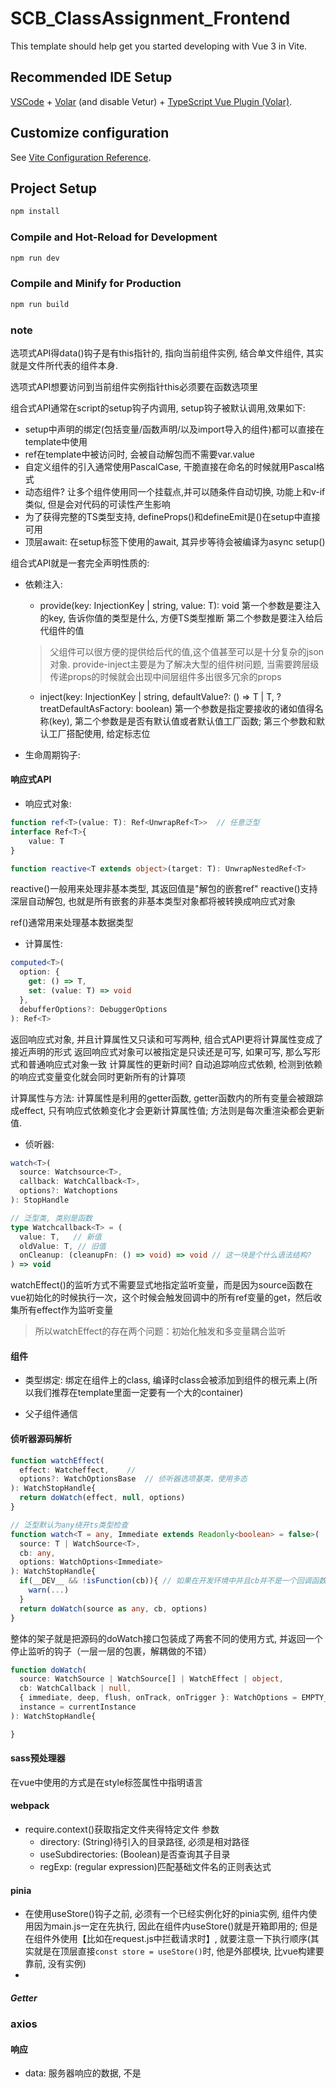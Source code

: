 # SCB_ClassAssignment_Frontend

This template should help get you started developing with Vue 3 in Vite.

## Recommended IDE Setup

[VSCode](https://code.visualstudio.com/) + [Volar](https://marketplace.visualstudio.com/items?itemName=Vue.volar) (and disable Vetur) + [TypeScript Vue Plugin (Volar)](https://marketplace.visualstudio.com/items?itemName=Vue.vscode-typescript-vue-plugin).

## Customize configuration

See [Vite Configuration Reference](https://vitejs.dev/config/).

## Project Setup

```sh
npm install
```

### Compile and Hot-Reload for Development

```sh
npm run dev
```

### Compile and Minify for Production

```sh
npm run build
```

### note

选项式API得data()钩子是有this指针的, 指向当前组件实例, 结合单文件组件, 其实就是文件所代表的组件本身.

选项式API想要访问到当前组件实例指针this必须要在函数选项里

组合式API通常在script的setup钩子内调用, setup钩子被默认调用,效果如下:
- setup中声明的绑定(包括变量/函数声明/以及import导入的组件)都可以直接在template中使用
- ref在template中被访问时, 会被自动解包而不需要var.value
- 自定义组件的引入通常使用PascalCase, 干脆直接在命名的时候就用Pascal格式
- 动态组件? 让多个组件使用同一个挂载点,并可以随条件自动切换, 功能上和v-if类似, 但是会对代码的可读性产生影响
- 为了获得完整的TS类型支持, defineProps()和defineEmit是()在setup中直接可用
- 顶层await: 在setup标签下使用的await, 其异步等待会被编译为async setup()

组合式API就是一套完全声明性质的:

- 依赖注入: 
   - provide<T>(key: InjectionKey<T> | string, value: T): void
  第一个参数是要注入的key, 告诉你值的类型是什么, 方便TS类型推断
  第二个参数是要注入给后代组件的值
  > 父组件可以很方便的提供给后代的值,这个值甚至可以是十分复杂的json对象. provide-inject主要是为了解决大型的组件树问题, 当需要跨层级传递props的时候就会出现中间层组件多出很多冗余的props
   - inject<T>(key: InjectionKey<T> | string, defaultValue?: () => T | T, ?treatDefaultAsFactory: boolean)
  第一个参数是指定要接收的诸如值得名称(key), 第二个参数是是否有默认值或者默认值工厂函数; 第三个参数和默认工厂搭配使用, 给定标志位


- 生命周期钩子:


#### 响应式API

  - 响应式对象:
  ```ts
  function ref<T>(value: T): Ref<UnwrapRef<T>>  // 任意泛型
  interface Ref<T>{
      value: T 
  }

  function reactive<T extends object>(target: T): UnwrapNestedRef<T>
  ```
  reactive()一般用来处理非基本类型, 其返回值是"解包的嵌套ref"
  reactive()支持深层自动解包, 也就是所有嵌套的非基本类型对象都将被转换成响应式对象

  ref()通常用来处理基本数据类型

  - 计算属性: 
  ```ts
  computed<T>(
    option: { 
      get: () => T,
      set: (value: T) => void 
    },
    debufferOptions?: DebuggerOptions
  ): Ref<T>
  ```
   返回响应式对象, 并且计算属性又只读和可写两种, 组合式API更将计算属性变成了接近声明的形式
   返回响应式对象可以被指定是只读还是可写, 如果可写, 那么写形式和普通响应式对象一致
   计算属性的更新时间? 自动追踪响应式依赖, 检测到依赖的响应式变量变化就会同时更新所有的计算项


  计算属性与方法: 计算属性是利用的getter函数, getter函数内的所有变量会被跟踪成effect, 只有响应式依赖变化才会更新计算属性值; 方法则是每次重渲染都会更新值.

  - 侦听器: 
  ```typescript
  watch<T>(
    source: Watchsource<T>,
    callback: WatchCallback<T>,
    options?: Watchoptions
  ): StopHandle

  // 泛型类, 类别是函数
  type Watchcallback<T> = (
    value: T,   // 新值
    oldValue: T, // 旧值
    onCleanup: (cleanupFn: () => void) => void // 这一块是个什么语法结构? 
  ) => void
  ```

  watchEffect()的监听方式不需要显式地指定监听变量，而是因为source函数在vue初始化的时候执行一次，这个时候会触发回调中的所有ref变量的get，然后收集所有effect作为监听变量
  > 所以watchEffect的存在两个问题：初始化触发和多变量耦合监听

#### 组件

- 类型绑定: 绑定在组件上的class, 编译时class会被添加到组件的根元素上(所以我们推荐在template里面一定要有一个大的container)

- 父子组件通信

#### 侦听器源码解析

```ts
function watchEffect(
  effect: Watcheffect,    // 
  options?: WatchOptionsBase  // 侦听器选项基类，使用多态
): WatchStopHandle{
  return doWatch(effect, null, options)
}

// 泛型默认为any绕开ts类型检查
function watch<T = any, Immediate extends Readonly<boolean> = false>(
  source: T | WatchSource<T>,
  cb: any,
  options: WatchOptions<Immediate>
): WatchStopHandle{
  if(__DEV__ && !isFunction(cb)){ // 如果在开发环境中并且cb并不是一个回调函数，那么给出警告
    warn(...)
  }
  return doWatch(source as any, cb, options)
}
```
整体的架子就是把源码的doWatch接口包装成了两套不同的使用方式, 并返回一个停止监听的钩子（一层一层的包裹，解耦做的不错）

```ts
function doWatch(
  source: WatchSource | WatchSource[] | WatchEffect | object,
  cb: WatchCallback | null,
  { immediate, deep, flush, onTrack, onTrigger }: WatchOptions = EMPTY_OBJ,
  instance = currentInstance
): WatchStopHandle{

}
```

#### sass预处理器

在vue中使用的方式是在style标签属性中指明语言


#### webpack

- require.context()获取指定文件夹得特定文件
  参数
  - directory: (String)待引入的目录路径, 必须是相对路径
  - useSubdirectories: (Boolean)是否查询其子目录
  - regExp: (regular expression)匹配基础文件名的正则表达式

#### pinia

- 在使用useStore()钩子之前, 必须有一个已经实例化好的pinia实例, 组件内使用因为main.js一定在先执行, 因此在组件内useStore()就是开箱即用的; 但是在组件外使用【比如在request.js中拦截请求时】, 就要注意一下执行顺序(其实就是在顶层直接```const store = useStore()```时, 他是外部模块, 比vue构建要靠前, 没有实例)
- 
##### Getter

### axios

#### 响应

- data: 服务器响应的数据, 不是